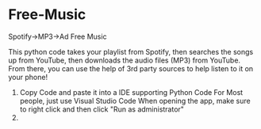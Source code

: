 # Free-Music
Spotify->MP3->Ad Free Music

This python code takes your playlist from Spotify, then searches the songs up from YouTube, then downloads the audio files (MP3) from YouTube. From there, you can use the help of 3rd party sources to help listen to it on your phone!

1. Copy Code and paste it into a IDE supporting Python Code
   For Most people, just use Visual Studio Code
   When opening the app, make sure to right click and then click "Run as administrator"
2. 
